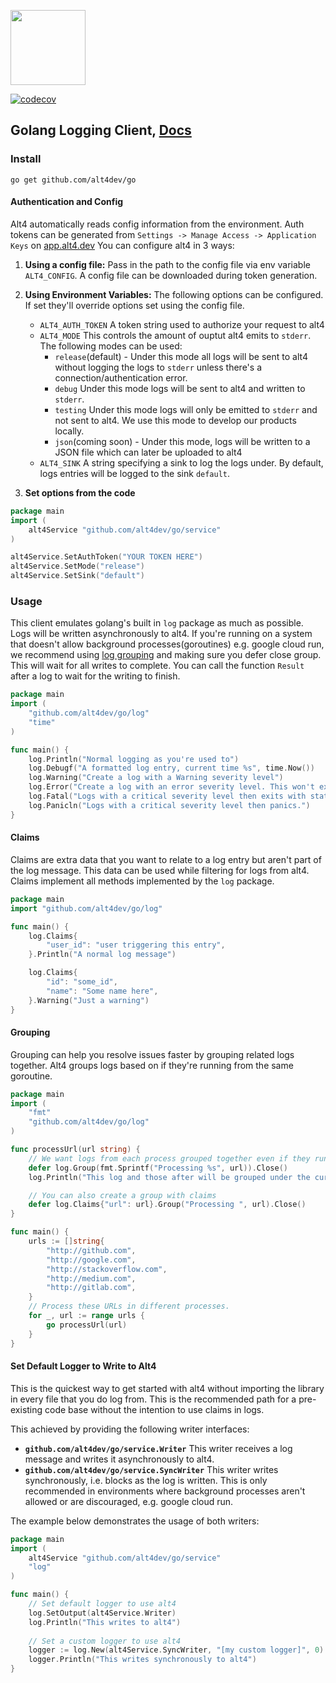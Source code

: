 <a href="https://alt4.dev"><img src="https://alt4.dev/banner.svg" alt="" height="120"></a>

[![codecov](https://codecov.io/gh/alt4dev/go/branch/master/graph/badge.svg)](https://codecov.io/gh/alt4dev/go)

## Golang Logging Client, [Docs](https://pkg.go.dev/mod/github.com/alt4dev/go)

### Install
```shell script
go get github.com/alt4dev/go
```

#### Authentication and Config
Alt4 automatically reads config information from the environment. Auth tokens can be generated from `Settings -> Manage Access -> Application Keys` on <a target="_blank" href="https://app.alt4.dev">app.alt4.dev</a>
 You can configure alt4 in 3 ways:
1. **Using a config file:** Pass in the path to the config file via env variable `ALT4_CONFIG`. A config file can be downloaded during token generation.

2. **Using Environment Variables:** The following options can be configured. If set they'll override options set using the config file.
    - `ALT4_AUTH_TOKEN` A token string used to authorize your request to alt4
    - `ALT4_MODE` This controls the amount of ouptut alt4 emits to `stderr`. The following modes can be used:
        - `release`(default) - Under this mode all logs will be sent to alt4 without logging the logs to `stderr`
        unless there's a connection/authentication error.
        - `debug` Under this mode logs will be sent to alt4 and written to `stderr`.
        - `testing` Under this mode logs will only be emitted to `stderr` and not sent to alt4. We use this mode to develop our products locally.
        - `json`(coming soon) - Under this mode, logs will be written to a JSON file which can later be uploaded to alt4
    - `ALT4_SINK` A string specifying a sink to log the logs under. By default, logs entries will be logged to the sink `default`.
3. **Set options from the code**
```go
package main
import (
    alt4Service "github.com/alt4dev/go/service"
)

alt4Service.SetAuthToken("YOUR TOKEN HERE")
alt4Service.SetMode("release")
alt4Service.SetSink("default")
```

### Usage
This client emulates golang's built in `log` package as much as possible. Logs will be written asynchronously to alt4.
If you're running on a system that doesn't allow background processes(goroutines) e.g. google cloud run,
we recommend using [log grouping](#grouping) and making sure you defer close group. This will wait for all writes to complete.
You can call the function `Result` after a log to wait for the writing to finish.
```go
package main
import (
    "github.com/alt4dev/go/log"
    "time"
)

func main() {
    log.Println("Normal logging as you're used to")
    log.Debugf("A formatted log entry, current time %s", time.Now())
    log.Warning("Create a log with a Warning severity level")
    log.Error("Create a log with an error severity level. This won't exit after.")
    log.Fatal("Logs with a critical severity level then exits with status 1.")
    log.Panicln("Logs with a critical severity level then panics.")
}
```

#### Claims
Claims are extra data that you want to relate to a log entry but aren't part of the log message.
This data can be used while filtering for logs from alt4. Claims implement all methods implemented by the `log` package.
```go
package main
import "github.com/alt4dev/go/log"

func main() {
    log.Claims{
        "user_id": "user triggering this entry",
    }.Println("A normal log message")

    log.Claims{
        "id": "some_id",
        "name": "Some name here",
    }.Warning("Just a warning")
}
```

#### Grouping
Grouping can help you resolve issues faster by grouping related logs together.
Alt4 groups logs based on if they're running from the same goroutine.
```go
package main
import (
    "fmt"
    "github.com/alt4dev/go/log"
)

func processUrl(url string) {
    // We want logs from each process grouped together even if they run in parallel
    defer log.Group(fmt.Sprintf("Processing %s", url)).Close()
    log.Println("This log and those after will be grouped under the current routine")

    // You can also create a group with claims
    defer log.Claims{"url": url}.Group("Processing ", url).Close()
}

func main() {
    urls := []string{
        "http://github.com",
        "http://google.com",
        "http://stackoverflow.com",
        "http://medium.com",
        "http://gitlab.com",
    }
    // Process these URLs in different processes.
    for _, url := range urls {
        go processUrl(url)
    }
}
```

#### Set Default Logger to Write to Alt4
This is the quickest way to get started with alt4 without importing the library in every file that you do log from.
This is the recommended path for a pre-existing code base without the intention to use claims in logs.

This achieved by providing the following writer interfaces:
- **`github.com/alt4dev/go/service.Writer`** This writer receives a log message and writes it asynchronously to alt4.
- **`github.com/alt4dev/go/service.SyncWriter`** This writer writes synchronously, i.e. blocks as the log is written.
This is only recommended in environments where background processes aren't allowed or are discouraged, e.g. google cloud run.

The example below demonstrates the usage of both writers:
```go
package main
import (
    alt4Service "github.com/alt4dev/go/service"
    "log"
)

func main() {
    // Set default logger to use alt4
    log.SetOutput(alt4Service.Writer)
    log.Println("This writes to alt4")
    
    // Set a custom logger to use alt4
    logger := log.New(alt4Service.SyncWriter, "[my custom logger]", 0)
    logger.Println("This writes synchronously to alt4")
}
```
